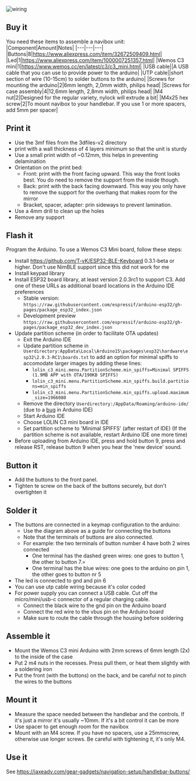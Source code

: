 ![wiring](https://raw.githubusercontent.com/joostbijl/navibox/main/circuit%20and%20buttons.png)

## Buy it
You need these items to assemble a navibox unit:
|Component|Amount|Notes|
|---|---|---|
|Buttons|8|https://www.aliexpress.com/item/32672509409.html|
|Led|1|https://www.aliexpress.com/item/1000007251357.html|
|Wemos C3 mini|1|https://www.wemos.cc/en/latest/c3/c3_mini.html|
|USB cable||A USB cable that you can use to provide power to the arduino|
|UTP cable||short section of wire (10-15cm) to solder buttons to the arduino|
|Screws for mounting the arduino|2|6mm length, 2,0mm width, philips head|
|Screws for case assembly|4|12,6mm length, 2,8mm width, philips head|
|M4 nut|2|Designed for the regular variety, nylock will extrude a bit|
|M4x25 hex screw|2|To mount navibox to your handlebar. If you use 1 or more spacers, add 5mm per spacer|

## Print it
* Use the 3mf files from the 3dfiles-v2 directory
* print with a wall thickness of 4 layers minimum so that the unit is sturdy
* Use a small print width of ~0.12mm, this helps in preventing delamination
* Orientation on the print bed:
  * Front: print with the front facing upward. This way the front looks best. You do need to remove the support from the inside though.
  * Back: print with the back facing downward. This way you only have to remove the support for the overhang that makes room for the mirror
  * Bracket, spacer, adapter: prin sideways to prevent lamination.
* Use a 4mm drill to clean up the holes
* Remove any support 

## Flash it
Program the Arduino. To use a Wemos C3 Mini board, follow these steps:
* Install https://github.com/T-vK/ESP32-BLE-Keyboard 0.3.1-beta or higher. Don't use NimBLE support since this did not work for me
* Install keypad library
* Install ESP32 board library, at least version 2.0.3rc1 to support C3. Add one of these URLs as additional board locations in the Arduino IDE preferences
  * Stable version: `https://raw.githubusercontent.com/espressif/arduino-esp32/gh-pages/package_esp32_index.json`
  * Development preview `https://raw.githubusercontent.com/espressif/arduino-esp32/gh-pages/package_esp32_dev_index.json`
* Update partition scheme (in order to facilitate OTA updates)
  * Exit the Arduino IDE
  * Update partition scheme in `Userdirectory:AppData\Local\Arduino15\packages\esp32\hardware\esp32\2.0.3-RC1\boards.txt` to add an option for minimal spiffs to accomodate larger images by adding these lines:
    * `lolin_c3_mini.menu.PartitionScheme.min_spiffs=Minimal SPIFFS (1.9MB APP with OTA/190KB SPIFFS)`
    * `lolin_c3_mini.menu.PartitionScheme.min_spiffs.build.partitions=min_spiffs`
    * `lolin_c3_mini.menu.PartitionScheme.min_spiffs.upload.maximum_size=1966080`
  * Remove the directory `Userdirectory:/AppData/Roaming/arduino-ide/` (due to a [bug](https://github.com/arduino/arduino-ide/issues/1030) in Arduino IDE)
  * Start Arduino IDE
  * Choose LOLIN C3 mini board in IDE
  * Set partition scheme to 'Minimal SPIFFS' (after restart of IDE) (If the partition scheme is not available, restart Arduino IDE one more time)
* Before uploading from Arduino IDE, press and hold button 9, press and release RST, release button 9 when you hear the 'new device' sound.

## Button it
* Add the buttons to the front panel. 
* Tighten te screw on the back of the buttons securely, but don't overtighten it

## Solder it
* The buttons are connected in a keymap configuration to the arduino:
  * Use the diagram above as a guide for connecting the buttons
  * Note that the terminals of buttons are also connected. 
  * For example: the two terminals of button number 4 have both 2 wires connected
    * One terminal has the dashed green wires: one goes to button 1, the other to button 7.=
    * One terminal has the blue wires: one goes to the arduino on pin 1, the other goes to button nr 5
* The led is connected to gnd and pin 6
* You can use utp cable wiring because it's color coded
* For power supply you can connect a USB cable. Cut off the micro/mini/usb-c connector of a regular charging cable.
    * Connect the black wire to the gnd pin on the Arduino board
    * Connect the red wire to the vbus pin on the Arduino board
    * Make sure to route the cable through the housing before soldering

## Assemble it
* Mount the Wemos C3 mini Arduino with 2mm screws of 6mm length (2x) to the inside of the case
* Put 2 m4 nuts in the recesses. Press pull them, or heat them slightly with a soldering iron
* Put the front (with the buttons) on the back, and be careful not to pinch the wires to the buttons

## Mount it
* Measure the space needed between the handlebar and the controls. If it's just a mirror it's usually ~10mm. If it's a bit control it can be more
* Use spacer to get enough room for the navibox
* Mount with an M4 screw. If you have no spacers, use a 25mmscrew, otherwise use longer screws. Be careful with tightening it, it's only M4.

## Use it
See https://jaxeadv.com/gear-gadgets/navigation-setup/handlebar-buttons/
